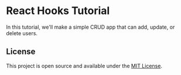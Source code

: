 # React Hooks Tutorial

In this tutorial, we'll make a simple CRUD app that can add, update, or delete users.

## License

This project is open source and available under the [MIT License](LICENSE).
